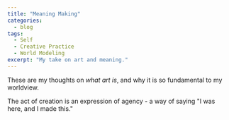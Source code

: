 ```yaml
---
title: "Meaning Making"
categories:
  - blog
tags:
  - Self
  - Creative Practice
  - World Modeling
excerpt: "My take on art and meaning."
---
```


These are my thoughts on *what art is*, and why it is so fundamental to my worldview.

The act of creation is an expression of agency - a way of saying "I was here, and I made this." 



